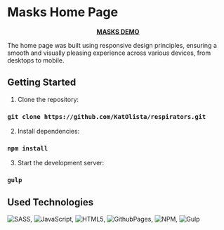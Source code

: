 # Masks Home Page

<p align="center">
  <a href="https://katolista.github.io/next-g-test-task/">
    <strong>MASKS DEMO</strong>
  </a>
</p>

The home page was built using responsive design principles, ensuring a smooth and visually pleasing experience across various devices, from desktops to mobile.

## Getting Started

1. Clone the repository:
### `git clone https://github.com/KatOlista/respirators.git`

2. Install dependencies:

### `npm install`

3. Start the development server:

### `gulp`


## Used Technologies

![SASS](https://img.shields.io/badge/SASS-hotpink.svg?style=for-the-badge&logo=SASS&logoColor=white),
![JavaScript](https://img.shields.io/badge/javascript-%23323330.svg?style=for-the-badge&logo=javascript&logoColor=%23F7DF1E),
![HTML5](https://img.shields.io/badge/html5-%23E34F26.svg?style=for-the-badge&logo=html5&logoColor=white),
![GithubPages](https://img.shields.io/badge/github%20pages-121013?style=for-the-badge&logo=github&logoColor=white),
![NPM](https://img.shields.io/badge/NPM-%23CB3837.svg?style=for-the-badge&logo=npm&logoColor=white),
![Gulp](https://img.shields.io/badge/GULP-%23CF4647.svg?style=for-the-badge&logo=gulp&logoColor=white)

